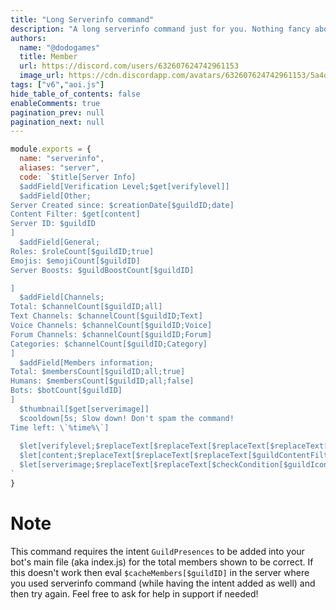 ```yaml
---
title: "Long Serverinfo command"
description: "A long serverinfo command just for you. Nothing fancy about it."
authors:
  name: "@dodogames"
  title: Member
  url: https://discord.com/users/632607624742961153
  image_url: https://cdn.discordapp.com/avatars/632607624742961153/5a4dc9bcccf66c5372f410c40d267708.png
tags: ["v6","aoi.js"]
hide_table_of_contents: false
enableComments: true
pagination_prev: null
pagination_next: null
---
```


```js
module.exports = {
  name: "serverinfo",
  aliases: "server",
  code: `$title[Server Info]
  $addField[Verification Level;$get[verifylevel]]
  $addField[Other;
Server Created since: $creationDate[$guildID;date]
Content Filter: $get[content]
Server ID: $guildID
]
  $addField[General;
Roles: $roleCount[$guildID;true]
Emojis: $emojiCount[$guildID] 
Server Boosts: $guildBoostCount[$guildID]

]
  $addField[Channels;
Total: $channelCount[$guildID;all]
Text Channels: $channelCount[$guildID;Text]
Voice Channels: $channelCount[$guildID;Voice]
Forum Channels: $channelCount[$guildID;Forum]
Categories: $channelCount[$guildID;Category]
]
  $addField[Members information;
Total: $membersCount[$guildID;all;true]
Humans: $membersCount[$guildID;all;false]
Bots: $botCount[$guildID]
]
  $thumbnail[$get[serverimage]]
  $cooldown[5s; Slow down! Don't spam the command!
Time left: \`%time%\`]
  
  $let[verifylevel;$replaceText[$replaceText[$replaceText[$replaceText[$GuildVerificationLevel;1;Low];2;Medium];3;High];4;Very High]]
  $let[content;$replaceText[$replaceText[$replaceText[$guildContentFilter[$guildID];0;Disabled];1;Medium];2;High]]
  $let[serverimage;$replaceText[$replaceText[$checkCondition[$guildIcon==];false;$guildIcon];true;$userAvatar[$clientID]]]
`
}
```
# Note
This command requires the intent `GuildPresences` to be added into your bot's main file (aka index.js) for the total members shown to be correct. If this doesn't work then eval `$cacheMembers[$guildID]` in the server where you used serverinfo command (while having the intent added as well) and then try again. Feel free to ask for help in support if needed!